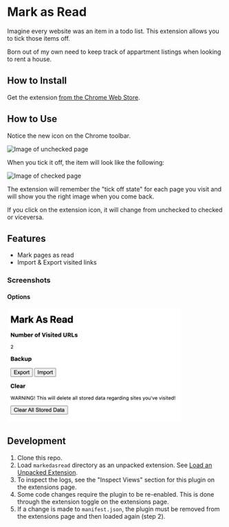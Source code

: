# Mark as Read

Imagine every website was an item in a todo list. This extension allows you to tick those items off.

Born out of my own need to keep track of appartment listings when looking to rent a house. 

## How to Install

Get the extension [from the Chrome Web Store](https://chrome.google.com/webstore/detail/mark-as-read/hiflhkmicfagennabmnfcnnlpkmidfjj).

## How to Use

Notice the new icon on the Chrome toolbar. 

![Image of unchecked page](https://github.com/edoreld/mark-as-read/blob/master/markasread/images/notvisited.png?raw=true)

When you tick it off, the item will look like the following:  

![Image of checked page](https://github.com/edoreld/mark-as-read/blob/master/markasread/images/icon_128.png?raw=true)

The extension will remember the "tick off state" for each page you visit and will show you the right image when you come back.

If you click on the extension icon, it will change from unchecked to checked or viceversa.

## Features

- Mark pages as read
- Import & Export visited links

### Screenshots

<h4>Options</h4>

<img src="screenshots/options.png?raw=true" width="404">

## Development

1. Clone this repo.
2. Load `markedasread` directory as an unpacked extension. See [Load an Unpacked Extension](https://developer.chrome.com/docs/extensions/mv3/getstarted/#unpacked).
3. To inspect the logs, see the "Inspect Views" section for this plugin on the extensions page.
4. Some code changes require the plugin to be re-enabled. This is done through the extension toggle on the extensions page.
5. If a change is made to `manifest.json`, the plugin must be removed from the extensions page and then loaded again (step 2).